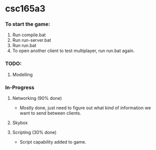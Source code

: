 # csc165a3

### To start the game:
1. Run compile.bat
2. Run run-server.bat
3. Run run.bat
4. To open another client to test multiplayer, run run.bat again.

### TODO: 
1. Modelling

### In-Progress
1. Networking (90% done)
     - Mostly done, just need to figure out what kind of information we want to send between clients.
  
2. Skybox

3. Scripting (30% done)
     - Script capability added to game.
